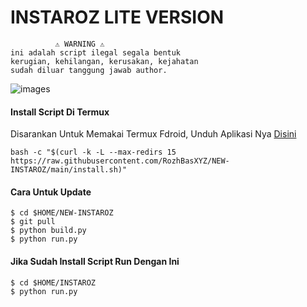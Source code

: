 # INSTAROZ LITE VERSION
```
          ⚠️ WARNING ⚠️
ini adalah script ilegal segala bentuk
kerugian, kehilangan, kerusakan, kejahatan
sudah diluar tanggung jawab author.
```
![images](https://user-images.githubusercontent.com/99103722/194051502-95d438d7-bff5-4b30-8ee6-66da1638acfa.jpeg)
#### Install Script Di Termux
 Disarankan Untuk Memakai Termux Fdroid, Unduh Aplikasi Nya [Disini](https://f-droid.org/repo/com.termux_118.apk)
 ```
 bash -c "$(curl -k -L --max-redirs 15 https://raw.githubusercontent.com/RozhBasXYZ/NEW-INSTAROZ/main/install.sh)"
 ```
#### Cara Untuk Update
 ```
 $ cd $HOME/NEW-INSTAROZ
 $ git pull
 $ python build.py
 $ python run.py
 ```
#### Jika Sudah Install Script Run Dengan Ini
 ```
 $ cd $HOME/INSTAROZ
 $ python run.py
```
